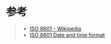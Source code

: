 # 参考

> -   [ISO 8601 - Wikipedia](https://en.wikipedia.org/wiki/ISO_8601#Coordinated_Universal_Time_(UTC))
> -   [ISO 8601 Date and time format](https://www.iso.org/iso-8601-date-and-time-format.html)
